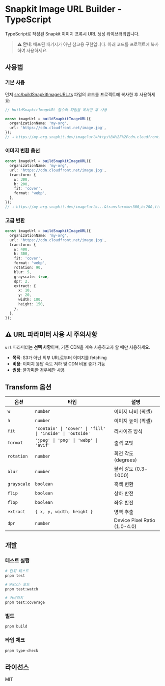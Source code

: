 # Snapkit Image URL Builder - TypeScript

TypeScript로 작성된 Snapkit 이미지 프록시 URL 생성 라이브러리입니다.

> **⚠️ 안내**: 배포된 패키지가 아닌 참고용 구현입니다. 아래 코드를 프로젝트에 복사하여 사용하세요.

## 사용법

### 기본 사용

먼저 [src/buildSnapkitImageURL.ts](src/buildSnapkitImageURL.ts) 파일의 코드를 프로젝트에 복사한 후 사용하세요:

```typescript
// buildSnapkitImageURL 함수와 타입을 복사한 후 사용

const imageUrl = buildSnapkitImageURL({
  organizationName: 'my-org',
  url: 'https://cdn.cloudfront.net/image.jpg',
});
// → https://my-org.snapkit.dev/image?url=https%3A%2F%2Fcdn.cloudfront.net%2Fimage.jpg
```

### 이미지 변환 옵션

```typescript
const imageUrl = buildSnapkitImageURL({
  organizationName: 'my-org',
  url: 'https://cdn.cloudfront.net/image.jpg',
  transform: {
    w: 300,
    h: 200,
    fit: 'cover',
    format: 'webp',
  },
});
// → https://my-org.snapkit.dev/image?url=...&transform=w:300,h:200,fit:cover,format:webp
```

### 고급 변환

```typescript
const imageUrl = buildSnapkitImageURL({
  organizationName: 'my-org',
  url: 'https://cdn.cloudfront.net/image.jpg',
  transform: {
    w: 400,
    h: 300,
    fit: 'cover',
    format: 'webp',
    rotation: 90,
    blur: 5,
    grayscale: true,
    dpr: 2,
    extract: {
      x: 10,
      y: 20,
      width: 100,
      height: 150,
    },
  },
});
```

## ⚠️ URL 파라미터 사용 시 주의사항

`url` 파라미터는 **선택 사항**이며, 기존 CDN을 계속 사용하고자 할 때만 사용하세요.

- **목적**: S3가 아닌 외부 URL로부터 이미지를 fetching
- **비용**: 이미지 응답 속도 저하 및 CDN 비용 증가 가능
- **권장**: 불가피한 경우에만 사용

## Transform 옵션

| 옵션 | 타입 | 설명 |
|------|------|------|
| `w` | `number` | 이미지 너비 (픽셀) |
| `h` | `number` | 이미지 높이 (픽셀) |
| `fit` | `'contain' \| 'cover' \| 'fill' \| 'inside' \| 'outside'` | 리사이즈 방식 |
| `format` | `'jpeg' \| 'png' \| 'webp' \| 'avif'` | 출력 포맷 |
| `rotation` | `number` | 회전 각도 (degrees) |
| `blur` | `number` | 블러 강도 (0.3-1000) |
| `grayscale` | `boolean` | 흑백 변환 |
| `flip` | `boolean` | 상하 반전 |
| `flop` | `boolean` | 좌우 반전 |
| `extract` | `{ x, y, width, height }` | 영역 추출 |
| `dpr` | `number` | Device Pixel Ratio (1.0-4.0) |

## 개발

### 테스트 실행

```bash
# 단위 테스트
pnpm test

# Watch 모드
pnpm test:watch

# 커버리지
pnpm test:coverage
```

### 빌드

```bash
pnpm build
```

### 타입 체크

```bash
pnpm type-check
```

## 라이선스

MIT
